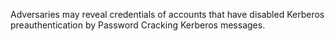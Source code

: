 Adversaries may reveal credentials of accounts that have disabled Kerberos preauthentication by Password Cracking Kerberos messages.